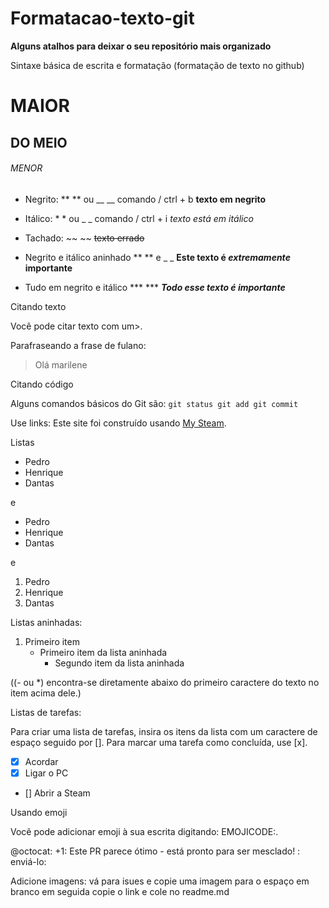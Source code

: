 # Formatacao-texto-git

**Alguns atalhos para deixar o seu repositório mais organizado**

Sintaxe básica de escrita e formatação (formatação de texto no github)

# MAIOR
## DO MEIO
###### MENOR


- Negrito: ** ** ou __ __ comando / ctrl + b   **texto em negrito**


- Itálico: * * ou _ _ comando / ctrl + i *texto está em itálico*


- Tachado: ~~ ~~  ~~texto errado~~


- Negrito e itálico aninhado ** ** e _ _   **Este texto é _extremamente_ importante**


- Tudo em negrito e itálico *** ***   ***Todo esse texto é importante***




Citando texto

Você pode citar texto com um>.

Parafraseando a frase de fulano:

> Olá marilene



Citando código

Alguns comandos básicos do Git são:
``
git status
git add
git commit
``

Use links:
Este site foi construído usando [My Steam](https://steamcommunity.com/id/dantas726).



Listas
- Pedro
- Henrique
- Dantas

e

* Pedro
* Henrique
* Dantas

e

1. Pedro
2. Henrique
3. Dantas


Listas aninhadas:

1. Primeiro item 
   - Primeiro item da lista aninhada
     - Segundo item da lista aninhada

((- ou *) encontra-se diretamente abaixo do primeiro caractere do texto no item acima dele.)



Listas de tarefas:

Para criar uma lista de tarefas, insira os itens da lista com um caractere de espaço seguido por []. Para marcar uma tarefa como concluída, use [x].

- [x] Acordar
- [x] Ligar o PC
- [] Abrir a Steam


Usando emoji

Você pode adicionar emoji à sua escrita digitando: EMOJICODE:.

@octocat: +1: Este PR parece ótimo - está pronto para ser mesclado! : enviá-lo:


Adicione imagens:
vá para isues e copie uma imagem para o espaço em branco em seguida copie o link e cole no readme.md
